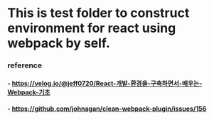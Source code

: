 # This is test folder to construct environment for react using webpack by self.

### reference
#### - https://velog.io/@jeff0720/React-개발-환경을-구축하면서-배우는-Webpack-기초
#### - https://github.com/johnagan/clean-webpack-plugin/issues/156